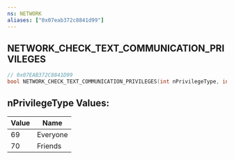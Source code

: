```yaml
---
ns: NETWORK
aliases: ["0x07eab372c8841d99"]
---
```

## NETWORK_CHECK_TEXT_COMMUNICATION_PRIVILEGES

```c
// 0x07EAB372C8841D99
bool NETWORK_CHECK_TEXT_COMMUNICATION_PRIVILEGES(int nPrivilegeType, int nGamerIndex, bool CheckHasPrivilege);
```

## nPrivilegeType Values:
| Value | Name |
| --- | --- |
| 69 | Everyone |
| 70 | Friends |

